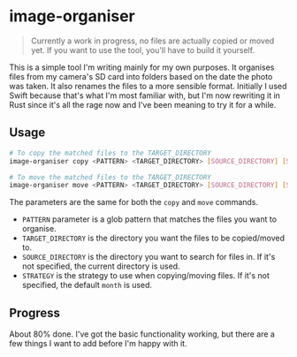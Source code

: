 # image-organiser

> Currently a work in progress, no files are actually copied or moved yet. If you want to use the tool, you'll have to build it yourself.

This is a simple tool I'm writing mainly for my own purposes. It organises files from my camera's SD card into folders based on the date the photo was taken. It also renames the files to a more sensible format.
Initially I used Swift because that's what I'm most familiar with, but I'm now rewriting it in Rust since it's all the rage now and I've been meaning to try it for a while.

## Usage

```bash
# To copy the matched files to the TARGET_DIRECTORY
image-organiser copy <PATTERN> <TARGET_DIRECTORY> [SOURCE_DIRECTORY] [STRATEGY]

# To move the matched files to the TARGET_DIRECTORY
image-organiser move <PATTERN> <TARGET_DIRECTORY> [SOURCE_DIRECTORY] [STRATEGY]
```

The parameters are the same for both the `copy` and `move` commands.

- `PATTERN` parameter is a glob pattern that matches the files you want to organise.
- `TARGET_DIRECTORY` is the directory you want the files to be copied/moved to.
- `SOURCE_DIRECTORY` is the directory you want to search for files in. If it's not specified, the current directory is used.
- `STRATEGY` is the strategy to use when copying/moving files. If it's not specified, the default `month` is used.

## Progress

About 80% done. I've got the basic functionality working, but there are a few things I want to add before I'm happy with it.
